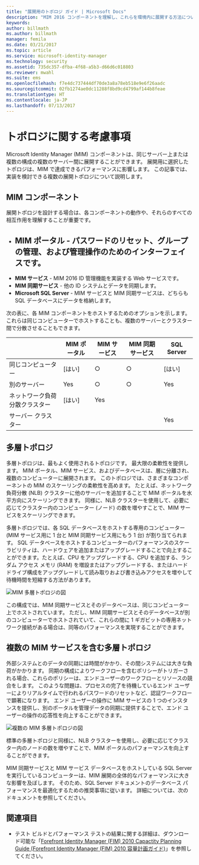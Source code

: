 ```yaml
---
title: "展開用のトポロジ ガイド | Microsoft Docs"
description: "MIM 2016 コンポーネントを理解し、これらを環境内に展開する方法についての提案を得ます。"
keywords: 
author: billmath
ms.author: billmath
manager: femila
ms.date: 03/21/2017
ms.topic: article
ms.service: microsoft-identity-manager
ms.technology: security
ms.assetid: 735dc357-dfba-4f68-a5b3-d66d6c018803
ms.reviewer: mwahl
ms.suite: ems
ms.openlocfilehash: f7e4dc737444df70de3a8a78eb518e9e6f26aadc
ms.sourcegitcommit: 02fb1274ae0dc11288f8bd9cd4799af144b8feae
ms.translationtype: HT
ms.contentlocale: ja-JP
ms.lasthandoff: 07/13/2017
---
```

# トポロジに関する考慮事項
<a id="topology-considerations" class="xliff"></a>
Microsoft Identity Manager (MIM) コンポーネントは、同じサーバー上または複数の構成の複数のサーバー間に展開することができます。 展開用に選択したトポロジは、MIM で達成できるパフォーマンスに影響します。 この記事では、実装を検討できる複数の展開トポロジについて説明します。

## MIM コンポーネント
<a id="mim-components" class="xliff"></a>
展開トポロジを設計する場合は、各コンポーネントの動作や、それらのすべての相互作用を理解することが重要です。

- **MIM ポータル** - パスワードのリセット、グループの管理、および管理操作のためのインターフェイスです。
<a id="mim-portal---an-interface-for-password-resets-group-management-and-administrative-operations" class="xliff"></a>
    -
- **MIM サービス** - MIM 2016 ID 管理機能を実装する Web サービスです。
- **MIM 同期サービス** - 他の ID システムとデータを同期します。
- **Microsoft SQL Server** - MIM サービスと MIM 同期サービスは、どちらも SQL データベースにデータを格納します。

次の表に、各 MIM コンポーネントをホストするためのオプションを示します。 これらは同じコンピューターでホストすることも、複数のサーバーとクラスター間で分散させることもできます。

| | MIM ポータル | MIM サービス | MIM 同期サービス | SQL Server |
| --- | --- | --- | --- | --- |
| 同じコンピューター | [はい] | ○ | ○ | [はい] |
| 別のサーバー | Yes | ○ | ○ | Yes |
| ネットワーク負荷分散クラスター | [はい] | Yes | | |
| サーバー クラスター | | | | Yes |


## 多層トポロジ
<a id="multitier-topology" class="xliff"></a>
多層トポロジは、最もよく使用されるトポロジです。 最大限の柔軟性を提供します。 MIM ポータル、MIM サービス、およびデータベースは、層に分離され、複数のコンピューターに展開されます。 このトポロジでは、さまざまなコンポーネントの MIM のスケーリングの柔軟性を高めます。 たとえば、ネットワーク負荷分散 (NLB) クラスターに他のサーバーを追加することで MIM ポータルを水平方向にスケーリングできます。 同様に、NLB クラスターを使用して、必要に応じてクラスター内のコンピューター (ノード) の数を増やすことで、MIM サービスをスケーリングできます。

多層トポロジでは、各 SQL データベースをホストする専用のコンピューター (MIM サービス用に 1 台と MIM 同期サービス用にもう 1 台) が割り当てられます。 SQL データベースをホストするコンピューターのパフォーマンスのスケーラビリティは、ハードウェアを追加またはアップグレードすることで向上することができます。たとえば、CPU をアップグレードする、CPU を追加する、ランダム アクセス メモリ (RAM) を増設またはアップグレードする、またはハードドライブ構成をアップグレードして読み取りおよび書き込みアクセスを増やして待機時間を短縮する方法があります。

![MIM 多層トポロジの図](media/MIM-topo-multitier.png)

この構成では、MIM 同期サービスとそのデータベースは、同じコンピューター上でホストされています。 ただし、MIM 同期サービスとそのデータベースが別のコンピューターでホストされていて、これらの間に 1 ギガビットの専用ネットワーク接続がある場合は、同等のパフォーマンスを実現することができます。


## 複数の MIM サービスを含む多層トポロジ
<a id="multitier-topology-with-multiple-mim-services" class="xliff"></a>
外部システムとのデータの同期には時間がかかり、その間システムには大きな負荷がかかります。 同期の構成によりワークフローを含むポリシーがトリガーされる場合、これらのポリシーは、エンドユーザーのワークフローとリソースの競合をします。 このような問題は、プロセスの完了を待機しているエンド ユーザーによりリアルタイムで行われるパスワードのリセットなど、認証ワークフローで顕著になります。 エンド ユーザーの操作に MIM サービスの 1 つのインスタンスを提供し、別のポータルを管理データの同期に提供することで、エンド ユーザーの操作の応答性を向上することができます。

![複数の MIM 多層トポロジの図](media/MIM-topo-multitier-multiservice.png)

標準の多層トポロジと同様に、NLB クラスターを使用し、必要に応じてクラスター内のノードの数を増やすことで、MIM ポータルのパフォーマンスを向上することができます。

MIM 同期サービスと MIM サービス データベースをホストしている SQL Server を実行しているコンピューターは、MIM 展開の全体的なパフォーマンスに大きな影響を及ぼします。 そのため、SQL Server ドキュメントのデータベース パフォーマンスを最適化するための推奨事項に従います。 詳細については、次のドキュメントを参照してください。

## 関連項目
<a id="see-also" class="xliff"></a>
- テスト ビルドとパフォーマンス テストの結果に関する詳細は、ダウンロード可能な「[Forefront Identity Manager (FIM) 2010 Capactity Planning Guide (Forefront Identity Manager (FIM) 2010 容量計画ガイド)](http://go.microsoft.com/fwlink/?LinkId=200180)」を参照してください。
